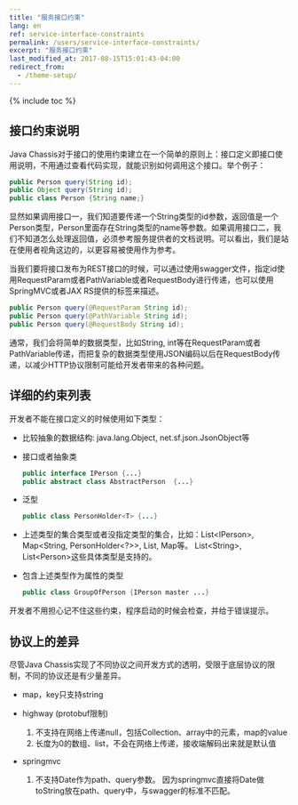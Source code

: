 ```yaml
---
title: "服务接口约束"
lang: en
ref: service-interface-constraints
permalink: /users/service-interface-constraints/
excerpt: "服务接口约束"
last_modified_at: 2017-08-15T15:01:43-04:00
redirect_from:
  - /theme-setup/
---
```


{% include toc %}
## 接口约束说明
Java Chassis对于接口的使用约束建立在一个简单的原则上：接口定义即接口使用说明，不用通过查看代码实现，就能识别如何调用这个接口。举个例子：

```java
public Person query(String id);
public Object query(String id);
public class Person {String name;}
```

显然如果调用接口一，我们知道要传递一个String类型的id参数，返回值是一个Person类型，Person里面存在String类型的name等参数。如果调用接口二，我们不知道怎么处理返回值，必须参考服务提供者的文档说明。可以看出，我们是站在使用者视角这边的，以更容易被使用作为参考。 

当我们要将接口发布为REST接口的时候，可以通过使用swagger文件，指定id使用RequestParam或者PathVariable或者RequestBody进行传递，也可以使用SpringMVC或者JAX RS提供的标签来描述。

```java
public Person query(@RequestParam String id); 
public Person query(@PathVariable String id); 
public Person query(@RequestBody String id); 
```

通常，我们会将简单的数据类型，比如String, int等在RequestParam或者PathVariable传递，而把复杂的数据类型使用JSON编码以后在RequestBody传递，以减少HTTP协议限制可能给开发者带来的各种问题。

## 详细的约束列表 
开发者不能在接口定义的时候使用如下类型：

* 比较抽象的数据结构: java.lang.Object, net.sf.json.JsonObject等
* 接口或者抽象类
   ```java
   public interface IPerson {...}
   public abstract class AbstractPerson  {...}
   ```
* 泛型
   ```java
   public class PersonHolder<T> {...}
   ```
* 上述类型的集合类型或者没指定类型的集合，比如：List\<IPerson\>, Map\<String, PersonHolder\<?\>\>, List, Map等。 List\<String\>, List\<Person\>这些具体类型是支持的。

* 包含上述类型作为属性的类型
   ```java
   public class GroupOfPerson {IPerson master ...}
   ```

开发者不用担心记不住这些约束，程序启动的时候会检查，并给于错误提示。

## 协议上的差异 
尽管Java Chassis实现了不同协议之间开发方式的透明，受限于底层协议的限制，不同的协议还是有少量差异。

* map，key只支持string

* highway (protobuf限制)
  1. 不支持在网络上传递null，包括Collection、array中的元素，map的value
  2. 长度为0的数组、list，不会在网络上传递，接收端解码出来就是默认值

* springmvc
  1. 不支持Date作为path、query参数。 因为springmvc直接将Date做toString放在path、query中，与swagger的标准不匹配。
